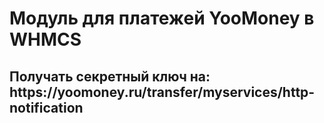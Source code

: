 <h1>Модуль для платежей YooMoney в WHMCS</h1>
<h2>Получать секретный ключ на: https://yoomoney.ru/transfer/myservices/http-notification</h2>

